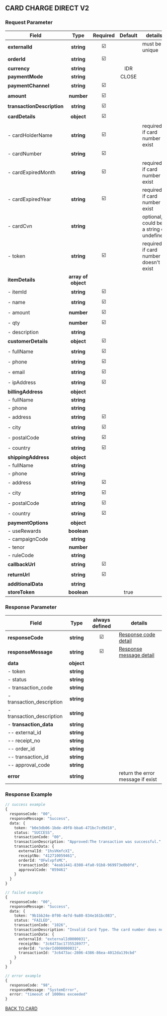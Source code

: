 ## CARD CHARGE DIRECT V2

### Request Parameter

| Field                      |        Type         | Required | Default | details                                  |
| -------------------------- | :-----------------: | :------: | :-----: | ---------------------------------------- |
| **externalId**             |     **string**      |    ☑️    |         | must be unique                           |
| **orderId**                |     **string**      |    ☑️    |         |                                          |
| **currency**               |     **string**      |          |   IDR   |                                          |
| **paymentMode**            |     **string**      |          |  CLOSE  |                                          |
| **paymentChannel**         |     **string**      |    ☑️    |         |                                          |
| **amount**                 |     **number**      |    ☑️    |         |                                          |
| **transactionDescription** |     **string**      |    ☑️    |         |                                          |
| **cardDetails**            |     **object**      |    ☑️    |         |                                          |
| - cardHolderName           |     **string**      |    ☑️    |         | required if card number exist            |
| - cardNumber               |     **string**      |    ☑️    |         |                                          |
| - cardExpiredMonth         |     **string**      |    ☑️    |         | required if card number exist            |
| - cardExpiredYear          |     **string**      |    ☑️    |         | required if card number exist            |
| - cardCvn                  |     **string**      |          |         | optional, could be a string or undefined |
| - token                    |     **string**      |    ☑️    |         | required if card number doesn't exist    |
| **itemDetails**            | **array of object** |          |         |                                          |
| - itemId                   |     **string**      |    ☑️    |         |                                          |
| - name                     |     **string**      |    ☑️    |         |                                          |
| - amount                   |     **number**      |    ☑️    |         |                                          |
| - qty                      |     **number**      |    ☑️    |         |                                          |
| - description              |     **string**      |          |         |                                          |
| **customerDetails**        |     **object**      |    ☑️    |         |                                          |
| - fullName                 |     **string**      |    ☑️    |         |                                          |
| - phone                    |     **string**      |    ☑️    |         |                                          |
| - email                    |     **string**      |    ☑️    |         |                                          |
| - ipAddress                |     **string**      |    ☑️    |         |                                          |
| **billingAddress**         |     **object**      |          |         |                                          |
| - fullName                 |     **string**      |          |         |                                          |
| - phone                    |     **string**      |          |         |                                          |
| - address                  |     **string**      |    ☑️    |         |                                          |
| - city                     |     **string**      |    ☑️    |         |                                          |
| - postalCode               |     **string**      |    ☑️    |         |                                          |
| - country                  |     **string**      |    ☑️    |         |                                          |
| **shippingAddress**        |     **object**      |          |         |                                          |
| - fullName                 |     **string**      |          |         |                                          |
| - phone                    |     **string**      |          |         |                                          |
| - address                  |     **string**      |    ☑️    |         |                                          |
| - city                     |     **string**      |    ☑️    |         |                                          |
| - postalCode               |     **string**      |    ☑️    |         |                                          |
| - country                  |     **string**      |    ☑️    |         |                                          |
| **paymentOptions**         |     **object**      |          |         |                                          |
| - useRewards               |     **boolean**     |          |         |                                          |
| - campaignCode             |     **string**      |          |         |                                          |
| - tenor                    |     **number**      |          |         |                                          |
| - ruleCode                 |     **string**      |          |         |                                          |
| **callbackUrl**            |     **string**      |    ☑️    |         |                                          |
| **returnUrl**              |     **string**      |    ☑️    |         |                                          |
| **additionalData**         |     **string**      |          |         |                                          |
| **storeToken**             |     **boolean**     |          |  true   |                                          |

### Response Parameter

| Field                     |    Type    | always defined | details                                   |
| ------------------------- | :--------: | :------------: | ----------------------------------------- |
| **responseCode**          | **string** |       ☑️       | [Response code detail](../RESPONSE.md)    |
| **responseMessage**       | **string** |       ☑️       | [Response message detail](../RESPONSE.md) |
| **data**                  | **object** |                |                                           |
| - token                   | **string** |                |                                           |
| - status                  | **string** |                |                                           |
| - transaction_code        | **string** |                |                                           |
| - transaction_description | **string** |                |                                           |
| - transaction_description | **string** |                |                                           |
| - **transaction_data**    | **string** |                |                                           |
| -- external_id            | **string** |                |                                           |
| -- receipt_no             | **string** |                |                                           |
| -- order_id               | **string** |                |                                           |
| -- transaction_id         | **string** |                |                                           |
| -- approval_code          | **string** |                |                                           |
| **error**                 | **string** |                | return the error message if exist         |

### Response Example

```typescript
// success example
{
  responseCode: "00",
  responseMessage: "Success",
  data: {
    token: "b0e3db06-1bde-49f8-bba6-471bc7cd9d18",
    status: "SUCCESS",
    transactionCode: "00",
    transactionDescription: "Approved:The transaction was successful.",
    transactionData: {
      externalId: "1hsVKmfcXI",
      receiptNo: "412710059461",
      orderId: "OFwlvpfsMC",
      transactionId: "4eab1441-8308-4fa0-91b8-969973e0b0fd",
      approvalCode: "059461"
    }
  }
}

// failed example
{
  responseCode: "00",
  responseMessage: "Success",
  data: {
    token: "9b1bb24e-8f98-4e7d-9a80-834e161bc083",
    status: "FAILED",
    transactionCode: "1026",
    transactionDescription: "Invalid Card Type. The card number does not match with the, card type.",
    transactionData: {
      externalId: "externalId0000031",
      receiptNo: "3c6473ac1735528977",
      orderId: "orderId000000031",
      transactionId: "3c6473ac-2806-4386-86ea-4012da139cbd"
    }
  }
}

// error example
{
  responseCode: "98",
  responseMessage: "SystemError",
  error: "timeout of 1000ms exceeded"
}
```

[BACK TO CARD](CARD.md)
